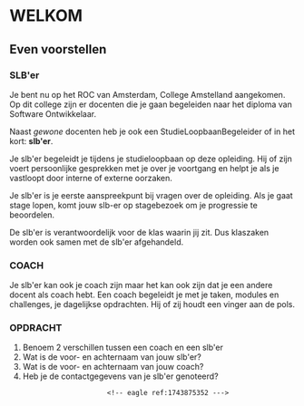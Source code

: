 # WELKOM

## Even voorstellen


### SLB'er
Je bent nu op het ROC van Amsterdam, College Amstelland aangekomen. Op dit college zijn er docenten die je gaan begeleiden naar het diploma van Software Ontwikkelaar.

Naast _gewone_ docenten heb je ook een StudieLoopbaanBegeleider of in het kort: __slb'er__.

Je slb'er begeleidt je tijdens je studieloopbaan op deze opleiding. Hij of zijn voert persoonlijke gesprekken met je over je voortgang en helpt je als je vastloopt door interne of externe oorzaken.

Je slb'er is je eerste aanspreekpunt bij vragen over de opleiding. Als je gaat stage lopen,  komt jouw slb-er op stagebezoek om je progressie te beoordelen.

De slb'er is verantwoordelijk voor de klas waarin jij  zit. Dus klaszaken worden ook samen met de slb'er afgehandeld. 

### COACH
Je slb'er kan ook je coach zijn maar het kan ook zijn dat je een andere docent als coach hebt. Een coach begeleidt je met je taken, modules en challenges, je dagelijkse opdrachten. Hij of zij houdt een vinger aan de pols.

### OPDRACHT 
1. Benoem 2 verschillen tussen een coach en een slb'er
2. Wat is de voor- en achternaam van jouw slb'er?
3. Wat is de voor- en achternaam van jouw coach?
4. Heb je de contactgegevens van je slb'er genoteerd?




<!-- DIT COMMENTAAR LATEN STAAN AUB -->
                            <!-- eagle ref:1743875352 --->